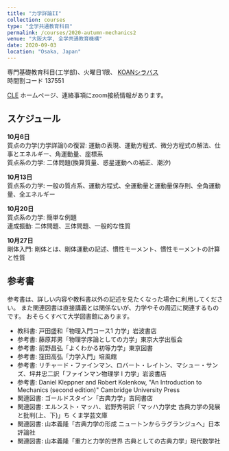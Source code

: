 ```yaml
---
title: "力学詳論II"
collection: courses
type: "全学共通教育科目"
permalink: /courses/2020-autumn-mechanics2
venue: "大阪大学, 全学共通教育機構"
date: 2020-09-03
location: "Osaka, Japan"
---
```


専門基礎教育科目(工学部)、火曜日1限、
[KOANシラバス](https://koan.osaka-u.ac.jp/campusweb/campussquare.do?_flowExecutionKey=_c67D03F1D-2B7C-7C43-66EF-A61AAA0A3D83_k0DCE1264-7FE5-505C-4C33-2EB830DAE37F)  
時間割コード 137551

[CLE](https://www.cle.osaka-u.ac.jp/webapps/blackboard/content/listContentEditable.jsp?content_id=_588657_1&course_id=_118188_1) ホームページ、連絡事項にzoom接続情報があります。

スケジュール
-----

**10月6日**  
質点の力学(力学詳論I)の復習: 運動の表現、運動方程式、微分方程式の解法、仕事とエネルギー、角運動量、座標系  
質点系の力学: 二体問題(換算質量、惑星運動への補正、潮汐)  

**10月13日**  
質点系の力学: 一般の質点系、運動方程式、全運動量と運動量保存則、全角運動量、全エネルギー

**10月20日**  
質点系の力学: 簡単な例題  
連成振動: 二体問題、三体問題、一般的な性質  

**10月27日**  
剛体入門: 剛体とは、剛体運動の記述、慣性モーメント、慣性モーメントの計算と性質    


<!-- 

**11月10日**  
剛体入門: 剛体運動の例: 実体振り子、斜面を転がる球、ビリヤード球  

**11月17日**  
剛体入門: コマの歳差運動  

**11月24日**  
剛体入門: 
相対運動: 回転をともなわない相対運動、座標変換

**12月1日**  
中間試験(詳細は上を参照)  
相対運動: 三次元の回転による座標変換

**12月8日**   
相対運動: Euler角、回転座標系、回転座標系での慣性力

**12月15日**  
相対運動: 角速度ベクトルと三次元の回転系、回転系の運動方程式  
相対運動: 地球表面近くでの運動、ナイルの放物線、フーコーの振り子

**12月22日**  
相対運動: ナイルの放物線、フーコーの振り子

**1月5日**  
剛体運動: 慣性モーメントテンソル、慣性主軸

**1月12日**  
剛体運動: 自由歳差運動

**1月19日**  

-->


参考書
-----
参考書は、詳しい内容や教科書以外の記述を見たくなった場合に利用してください。
また関連図書は直接講義とは関係ないが、力学やその周辺に関連するものです。
おそらくすべて大学図書館にあります。
* 教科書: 戸田盛和「物理入門コース1 力学」岩波書店
* 参考書: 藤原邦男「物理学序論としての力学」東京大学出版会
* 参考書: 前野昌弘「よくわかる初等力学」東京図書
* 参考書: 窪田高弘「力学入門」培風館
* 参考書: リチャード・ファインマン、ロバート・レイトン、マシュー・サンズ、坪井忠二訳「ファインマン物理学 I 力学」岩波書店
* 参考書: Daniel Kleppner and Robert Kolenkow, "An Introduction to Mechanics (second edition)" Cambridge University Press
* 関連図書: ゴールドスタイン「古典力学」吉岡書店
* 関連図書: エルンスト・マッハ、岩野秀明訳「マッハ力学史 古典力学の発展と批判(上、下)」ち
くま学芸文庫
* 関連図書: 山本義隆「古典力学の形成 ニュートンからラグランジュへ」日本評論社
* 関連図書: 山本義隆「重力と力学的世界 古典としての古典力学」現代数学社
